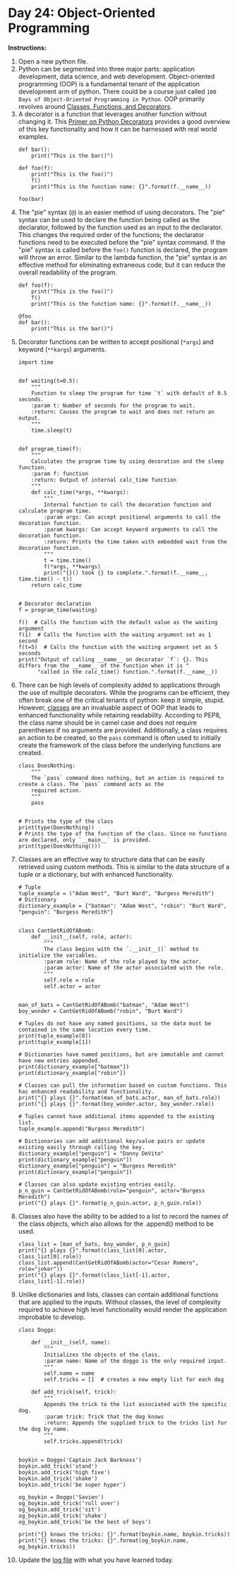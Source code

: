 # Day 24: Object-Oriented Programming
**Instructions:** 
1. Open a new python file.
2. Python can be segmented into three major parts: application development, data science, and web development. Object-oriented programming (OOP) is a fundamental tenant of the application development arm of python. There could be a course just called `100 Days of Object-Oriented Programming in Python`. OOP primarily revolves around [Classes, Functions, and Decorators](https://docs.python.org/3.7/library/typing.html#classes-functions-and-decorators).
3. A decorator is a function that leverages another function without changing it. This [Primer on Python Decorators](https://realpython.com/primer-on-python-decorators/) provides a good overview of this key functionality and how it can be harnessed with real world examples.
    ```
    def bar():
        print("This is the bar()")

    def foo(f):
        print("This is the foo()")
        f()
        print("This is the function name: {}".format(f.__name__))
    
    foo(bar)
    ```
4. The "pie" syntax (`@`) is an easier method of using decorators. The "pie" syntax can be used to declare the function being called as the declarator, followed by the function used as an input to the declarator. This changes the required order of the functions; the declarator functions need to be executed before the "pie" syntax command. If the "pie" syntax is called before the `foo()` function is declared, the program will throw an error. Similar to the lambda function, the "pie" syntax is an effective method for eliminating extraneous code, but it can reduce the overall readability of the program.
    ```
    def foo(f):
        print("This is the foo()")
        f()
        print("This is the function name: {}".format(f.__name__))

    @foo
    def bar():
        print("This is the bar()")
    ```
5. Decorator functions can be written to accept positional (`*args`) and keyword (`**kargs`) arguments.
    ```
    import time


    def waiting(t=0.5):
        """
        Function to sleep the program for time `t` with default of 0.5 seconds.
        :param t: Number of seconds for the program to wait.
        :return: Causes the program to wait and does not return an output.
        """
        time.sleep(t)


    def program_time(f):
        """
        Calculates the program time by using decoration and the sleep function.
        :param f: function
        :return: Output of internal calc_time function
        """
        def calc_time(*args, **kwargs):
            """
            Internal function to call the decoration function and calculate program time.
            :param args: Can accept positional arguments to call the decoration function.
            :param kwargs: Can accept keyword arguments to call the decoration function.
            :return: Prints the time taken with embedded wait from the decoration function.
            """
            t = time.time()
            f(*args, **kwargs)
            print("{}() took {} to complete.".format(f.__name__, time.time() - t))
        return calc_time


    # Decorator declaration
    f = program_time(waiting)

    f()  # Calls the function with the default value as the waiting argument
    f(1)  # Calls the function with the waiting argument set as 1 second
    f(t=5)  # Calls the function with the waiting argument set as 5 seconds
    print("Output of calling __name__ on decorator `f`: {}. This differs from the __name__ of the function when it is "
          "called in the calc_time() function.".format(f.__name__))
    ``` 
6. There can be high levels of complexity added to applications through the use of multiple decorators. While the programs can be efficient, they often break one of the critical tenants of python: keep it simple, stupid. However, [classes](https://docs.python.org/3.7/tutorial/classes.html) are an invaluable aspect of OOP that leads to enhanced functionality while retaining readability. According to PEP8, the class name should be in camel case and does not require parentheses if no arguments are provided. Additionally, a class requires an action to be created, so the `pass` command is often used to initially create the framework of the class before the underlying functions are created.
    ```
    class DoesNothing:
        """
        The `pass` command does nothing, but an action is required to create a class. The `pass` command acts as the
        required action.
        """
        pass


    # Prints the type of the class
    print(type(DoesNothing))
    # Prints the type of the function of the class. Since no functions are declared, only `__main__` is provided.
    print(type(DoesNothing()))
    ```
7. Classes are an effective way to structure data that can be easily retrieved using custom methods. This is similar to the data structure of a tuple or a dictionary, but with enhanced functionality.
    ```
    # Tuple
    tuple_example = ("Adam West", "Burt Ward", "Burgess Meredith")
    # Dictionary
    dictionary_example = {"batman": "Adam West", "robin": "Burt Ward", "penguin": "Burgess Meredith"}


    class CantGetRidOfABomb:
        def __init__(self, role, actor):
            """
            The class begins with the `.__init__()` method to initialize the variables.
            :param role: Name of the role played by the actor.
            :param actor: Name of the actor associated with the role.
            """
            self.role = role
            self.actor = actor


    man_of_bats = CantGetRidOfABomb("batman", "Adam West")
    boy_wonder = CantGetRidOfABomb("robin", "Burt Ward")

    # Tuples do not have any named positions, so the data must be contained in the same location every time.
    print(tuple_example[0])
    print(tuple_example[1])

    # Dictionaries have named positions, but are immutable and cannot have new entries appended.
    print(dictionary_example["batman"])
    print(dictionary_example["robin"])

    # Classes can pull the information based on custom functions. This has enhanced readability and functionality.
    print("{} plays {}".format(man_of_bats.actor, man_of_bats.role))
    print("{} plays {}".format(boy_wonder.actor, boy_wonder.role))
    
    # Tuples cannot have additional items appended to the existing list.
    tuple_example.append("Burgess Meredith")

    # Dictionaries can add additional key/value pairs or update existing easily through calling the key.
    dictionary_example["penguin"] = "Danny DeVito"
    print(dictionary_example["penguin"])
    dictionary_example["penguin"] = "Burgess Meredith"
    print(dictionary_example["penguin"])
    
    # Classes can also update existing entries easily.
    p_n_guin = CantGetRidOfABomb(role="penguin", actor="Burgess Meredith")
    print("{} plays {}".format(p_n_guin.actor, p_n_guin.role))
    ```
8. Classes also have the ability to be added to a list to record the names of the class objects, which also allows for the .append() method to be used.
    ```
    class_list = [man_of_bats, boy_wonder, p_n_guin]
    print("{} plays {}".format(class_list[0].actor, class_list[0].role))
    class_list.append(CantGetRidOfABomb(actor="Cesar Romero", role="joker"))
    print("{} plays {}".format(class_list[-1].actor, class_list[-1].role))
    ```
9. Unlike dictionaries and lists, classes can contain additional functions that are applied to the inputs. Without classes, the level of complexity required to achieve high level functionality would render the application improbable to develop.
    ```
    class Doggo:

        def __init__(self, name):
            """
            Initializes the objects of the class.
            :param name: Name of the doggo is the only required input.
            """
            self.name = name
            self.tricks = []  # creates a new empty list for each dog

        def add_trick(self, trick):
            """
            Appends the trick to the list associated with the specific dog.
            :param trick: Trick that the dog knows
            :return: Appends the supplied trick to the tricks list for the dog by name.
            """
            self.tricks.append(trick)


    boykin = Doggo('Captain Jack Barkness')
    boykin.add_trick('stand')
    boykin.add_trick('high five')
    boykin.add_trick('shake')
    boykin.add_trick('be super hyper')
    
    og_boykin = Doggo('Savien')
    og_boykin.add_trick('roll over')
    og_boykin.add_trick('sit')
    og_boykin.add_trick('shake')
    og_boykin.add_trick('be the best of boys')

    print("{} knows the tricks: {}".format(boykin.name, boykin.tricks))
    print("{} knows the tricks: {}".format(og_boykin.name, og_boykin.tricks))
    ``` 
10. Update the [log file](../../log.md) with what you have learned today.
